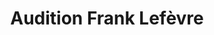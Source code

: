 ---
title: "Audition Frank Lefèvre"
url: /saint-gregoire/audition-frank-lefevre/
shop: Hörgeräte
---